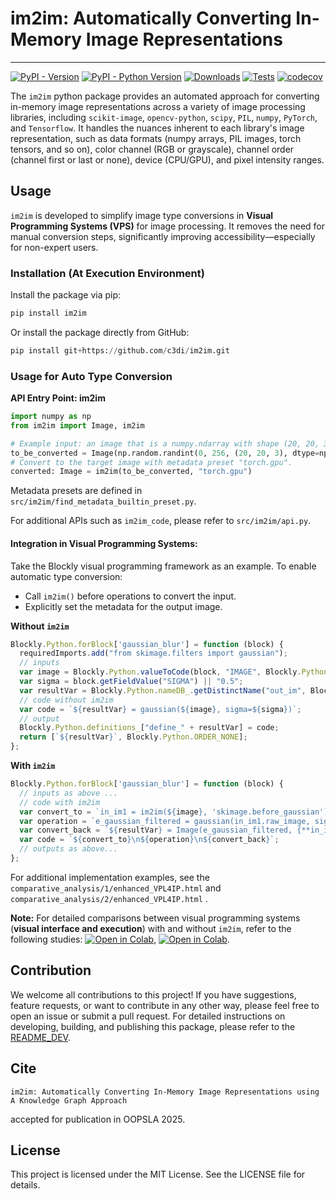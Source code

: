 # im2im: Automatically Converting In-Memory Image Representations
---

[![PyPI - Version](https://img.shields.io/pypi/v/im2im.svg)](https://pypi.org/project/im2im/)
[![PyPI - Python Version](https://img.shields.io/pypi/pyversions/im2im)](https://pypi.org/project/im2im/)
[![Downloads](https://static.pepy.tech/badge/im2im)](https://pepy.tech/project/im2im)
[![Tests](https://github.com/c3di/im2im/actions/workflows/python%20tests%20with%20coverage.yml/badge.svg)](https://github.com/c3di/im2im/actions/workflows/python%20tests%20with%20coverage.yml)
[![codecov](https://codecov.io/github/c3di/im2im/graph/badge.svg?token=BWBXANX8W7)](https://codecov.io/github/c3di/im2im)

The `im2im` python package provides an automated approach for converting in-memory image representations across a variety of image processing libraries, including `scikit-image`, `opencv-python`, `scipy`, `PIL`, `numpy`, `PyTorch`, and `Tensorflow`. It handles the nuances inherent to each library's image representation, such as data formats (numpy arrays, PIL images, torch tensors, and so on), color channel (RGB or grayscale), channel order (channel first or last or none), device (CPU/GPU), and pixel intensity ranges.

## Usage

`im2im` is developed to simplify image type conversions in **Visual Programming Systems (VPS)** for image processing. It removes the need for manual conversion steps, significantly improving accessibility—especially for non-expert users.

###  Installation (At Execution Environment) 

Install the package via pip:

```bash
pip install im2im
```

Or install the package directly from GitHub:

```python
pip install git+https://github.com/c3di/im2im.git
```


### Usage for Auto Type Conversion

**API Entry Point: im2im**

```python
import numpy as np
from im2im import Image, im2im

# Example input: an image that is a numpy.ndarray with shape (20, 20, 3) in uint8 format
to_be_converted = Image(np.random.randint(0, 256, (20, 20, 3), dtype=np.uint8), "numpy.rgb_uint8")
# Convert to the target image with metadata preset "torch.gpu".
converted: Image = im2im(to_be_converted, "torch.gpu")
```

Metadata presets are defined in `src/im2im/find_metadata_builtin_preset.py`. 

For additional APIs such as `im2im_code`, please refer to `src/im2im/api.py`. 



####  Integration in Visual Programming Systems:

Take the Blockly visual programming framework as an example. To enable automatic type conversion:

* Call `im2im()` before operations to convert the input.
* Explicitly set the metadata for the output image.

**Without `im2im`**

```javascript
Blockly.Python.forBlock['gaussian_blur'] = function (block) {
  requiredImports.add("from skimage.filters import gaussian");
  // inputs
  var image = Blockly.Python.valueToCode(block, "IMAGE", Blockly.Python.ORDER_NONE) || "None";
  var sigma = block.getFieldValue("SIGMA") || "0.5";
  var resultVar = Blockly.Python.nameDB_.getDistinctName("out_im", Blockly.VARIABLE_CATEGORY_NAME);
  // code without im2im
  var code = `${resultVar} = gaussian(${image}, sigma=${sigma})`;
  // output
  Blockly.Python.definitions_["define_" + resultVar] = code;
  return [`${resultVar}`, Blockly.Python.ORDER_NONE];
};
```

**With `im2im`**

```javascript
Blockly.Python.forBlock['gaussian_blur'] = function (block) {
  // inputs as above ...
  // code with im2im
  var convert_to = `in_im1 = im2im(${image}, 'skimage.before_gaussian')`;
  var operation = `e_gaussian_filtered = gaussian(in_im1.raw_image, sigma=${sigma})`;
  var convert_back = `${resultVar} = Image(e_gaussian_filtered, {**in_im1.metadata, 'image_data_type': 'float64(0to1)'})`;
  var code = `${convert_to}\n${operation}\n${convert_back}`;
  // outputs as above...
};
```

For additional implementation examples, see the `comparative_analysis/1/enhanced_VPL4IP.html` and `comparative_analysis/2/enhanced_VPL4IP.html` .



**Note:** For detailed comparisons between visual programming systems (**visual interface and execution**) with and without `im2im`, refer to the following studies: [![Open in Colab](https://colab.research.google.com/assets/colab-badge.svg)](https://colab.research.google.com/drive/1cf5M1gOMdMXaRIKsCYalVj99RzMYSy8C?usp=sharing), [![Open in Colab](https://colab.research.google.com/assets/colab-badge.svg)](https://colab.research.google.com/drive/1qPPL-IvovlhdKv-_0SjADBSOc60SPZDT?usp=sharing).

## Contribution

We welcome all contributions to this project! If you have suggestions, feature requests, or want to contribute in any other way, please feel free to open an issue or submit a pull request. For detailed instructions on developing, building, and publishing this package, please refer to the [README_DEV](https://github.com/c3di/im2im/blob/main/README_Dev.md).



## Cite

`im2im: Automatically Converting In-Memory Image Representations using A Knowledge Graph Approach`

accepted for publication in OOPSLA 2025.



## License

This project is licensed under the MIT License. See the LICENSE file for details.
